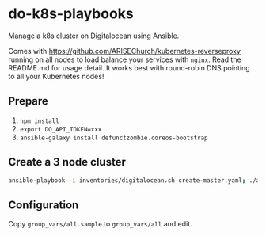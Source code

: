 # do-k8s-playbooks

Manage a k8s cluster on Digitalocean using Ansible.

Comes with https://github.com/ARISEChurch/kubernetes-reverseproxy running on all
nodes to load balance your services with `nginx`. Read the README.md for usage
detail. It works best with round-robin DNS pointing to all your Kubernetes
nodes!

## Prepare

1. `npm install`
2. `export DO_API_TOKEN=xxx`
3. `ansible-galaxy install defunctzombie.coreos-bootstrap`

## Create a 3 node cluster

```sh
ansible-playbook -i inventories/digitalocean.sh create-master.yaml; ./add-node.sh; ./add-node.sh
```

## Configuration

Copy `group_vars/all.sample` to `group_vars/all` and edit.
